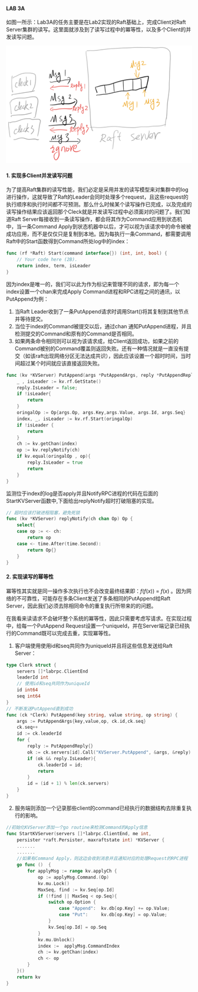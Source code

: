 #### LAB 3A





如图一所示：Lab3A的任务主要是在Lab2实现的Raft基础上，完成Client对Raft Server集群的读写。这里面就涉及到了读写过程中的冪等性，以及多个Client的并发读写问题。

![1600346573254](img/1600346573254.png)

#### 1. 实现多Client并发读写问题

​	为了提高Raft集群的读写性能，我们必定是采用并发的读写模型来对集群中的log进行操作，这就导致了Raft的Leader会同时处理多个request，且这些request的执行顺序和执行时间都不可预测。那么什么时候某个读写操作已完成，以及完成的读写操作结果应该返回那个Cleck就是并发读写过程中必须面对的问题了。我们知道Raft Server每接收到一条读写操作，都会将其作为Command应用到状态机中，当一条Command Apply到状态机器中以后，才可以视为该请求中的命令被被成功应用，而不是仅仅只是复制到本地。因为每执行一条Command，都需要调用Raft中的Start函数得到Command所处log中的index：

~~~go
func (rf *Raft) Start(command interface{}) (int, int, bool) {
	// Your code here (2B).
	return index, term, isLeader
}
~~~

因为index是唯一的，我们可以此为作为标记来管理不同的请求，即为每一个index设置一个chan来完成Apply Command进程和RPC进程之间的通讯，以PutAppend为例：

1. 当Raft Leader收到了一条PutAppend请求时调用Start()将其复制到其他节点并等待提交。
2. 当位于index的Command被提交以后，通过chan 通知PutAppend进程，并且检测提交的Command和原有的Command是否相同。
3. 如果两条命令相同则可以视为该请求成，给Client返回成功，如果之前的Command被别的Command覆盖则返回失败。还有一种情况就是一直没有提交（如该raft出现网络分区无法达成共识），因此应该设置一个超时时间，当时间超过某个时间就应该直接返回失败。

~~~go
func (kv *KVServer) PutAppend(args *PutAppendArgs, reply *PutAppendReply) {
	_ , isLeader := kv.rf.GetState()
	reply.IsLeader = false;
	if !isLeader{
		return
	}
	oringalOp := Op{args.Op, args.Key,args.Value, args.Id, args.Seq}
	index, _, isLeader := kv.rf.Start(oringalOp)
	if !isLeader {
		return
	}
	ch := kv.getChan(index)
	op := kv.replyNotify(ch)
	if kv.equal(oringalOp , op){
		reply.IsLeader = true
		return
	} 
}
~~~

监测位于index的log是否apply并且NotifyRPC进程的代码在后面的StartKVServer函数中,下面给出replyNotify超时打破阻塞的实现。

~~~go
// 超时应该打破进程阻塞，避免死锁
func (kv *KVServer) replyNotify(ch chan Op) Op {
	select{
	case op := <- ch:
		return op
	case <- time.After(time.Second):
		return Op{}
	}
}
~~~

#### 2. 实现读写的幂等性

冪等性其实就是同一操作多次执行也不会改变最终结果即：*f*(*f*(*x*)) = *f*(*x*) 。因为网络的不可靠性，可能存在多条Client发送了多条相同的PutAppend给Raft Server，因此我们必须去除相同命令的重复执行所带来的的问题。 

在我看来读请求不会破坏整个系统的冪等性，因此只需要考虑写请求。在实现过程中，给每一个PutAppend Request设置一个uniqueId，并在Server端记录已经执行的Command既可以完成去重，实现冪等性。

1. 客户端使用使用id和seq共同作为uniqueId并且将这些信息发送给Raft Server：

~~~go
type Clerk struct {
	servers []*labrpc.ClientEnd
	leaderId int
    // 使用id和seq共同作为uniqueId
	id int64
	seq int64
}
// 不断发送PutAppend直到成功
func (ck *Clerk) PutAppend(key string, value string, op string) {
	args := PutAppendArgs{key,value,op, ck.id,ck.seq}
	ck.seq++
	id := ck.leaderId
	for {
		reply := PutAppendReply{}
		ok := ck.servers[id].Call("KVServer.PutAppend", &args, &reply)
		if (ok && reply.IsLeader){
			ck.leaderId = id;
			return 
		}
		id = (id + 1) % len(ck.servers)
	} 
}
~~~

2. 服务端则添加一个记录那些client的command已经执行的数据结构去除重复执行的影响。

~~~go
//初始化KVServer添加一个go routine来检测Command的Apply信息
func StartKVServer(servers []*labrpc.ClientEnd, me int,
	persister *raft.Persister, maxraftstate int) *KVServer {
	.......
    .......
    //如果有Command Apply，则这边会收到消息并且通知对应的处理Request的RPC进程
	go func ()  {
		for applyMsg := range kv.applyCh {
			op := applyMsg.Command.(Op) 
			kv.mu.Lock()
			MaxSeq, find := kv.Seq[op.Id]
			if (!find || MaxSeq < op.Seq){
				switch op.Option {
					case "Append":  kv.db[op.Key] += op.Value;
					case "Put":		kv.db[op.Key] = op.Value;
				}
				kv.Seq[op.Id] = op.Seq
			}
			kv.mu.Unlock()
			index :=  applyMsg.CommandIndex
			ch := kv.getChan(index)
			ch <- op
		}
	}()	
	return kv
}

~~~



 